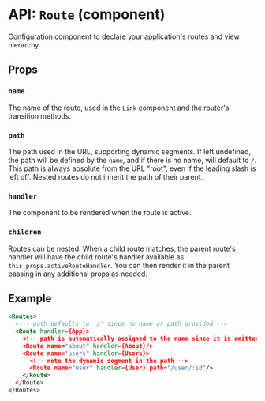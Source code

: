 API: `Route` (component)
=========================

Configuration component to declare your application's routes and view hierarchy.

Props
-----

### `name`

The name of the route, used in the `Link` component and the router's
transition methods.

### `path`

The path used in the URL, supporting dynamic segments. If left
undefined, the path will be defined by the `name`, and if there is no
name, will default to `/`. This path is always absolute from the URL
"root", even if the leading slash is left off. Nested routes do not
inherit the path of their parent.

### `handler`

The component to be rendered when the route is active.

### `children`

Routes can be nested. When a child route matches, the parent route's
handler will have the child route's handler available as
`this.props.activeRouteHandler`. You can then render it in the parent
passing in any additional props as needed.

Example
-------

```xml
<Routes>
  <!-- path defaults to '/' since no name or path provided -->
  <Route handler={App}>
    <!-- path is automatically assigned to the name since it is omitted -->
    <Route name="about" handler={About}/>
    <Route name="users" handler={Users}>
      <!-- note the dynamic segment in the path -->
      <Route name="user" handler={User} path="/user/:id"/>
    </Route>
  </Route>
</Routes>
```

